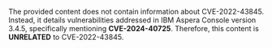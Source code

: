 The provided content does not contain information about CVE-2022-43845. Instead, it details vulnerabilities addressed in IBM Aspera Console version 3.4.5, specifically mentioning **CVE-2024-40725**. Therefore, this content is **UNRELATED** to CVE-2022-43845.